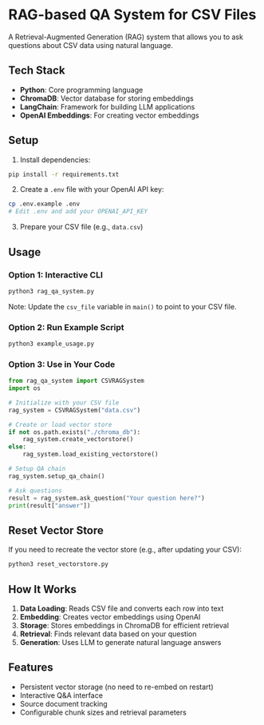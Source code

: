 # RAG-based QA System for CSV Files

A Retrieval-Augmented Generation (RAG) system that allows you to ask questions about CSV data using natural language.

## Tech Stack

- **Python**: Core programming language
- **ChromaDB**: Vector database for storing embeddings
- **LangChain**: Framework for building LLM applications
- **OpenAI Embeddings**: For creating vector embeddings

## Setup

1. Install dependencies:
```bash
pip install -r requirements.txt
```

2. Create a `.env` file with your OpenAI API key:
```bash
cp .env.example .env
# Edit .env and add your OPENAI_API_KEY
```

3. Prepare your CSV file (e.g., `data.csv`)

## Usage

### Option 1: Interactive CLI
```bash
python3 rag_qa_system.py
```
Note: Update the `csv_file` variable in `main()` to point to your CSV file.

### Option 2: Run Example Script
```bash
python3 example_usage.py
```

### Option 3: Use in Your Code
```python
from rag_qa_system import CSVRAGSystem
import os

# Initialize with your CSV file
rag_system = CSVRAGSystem("data.csv")

# Create or load vector store
if not os.path.exists("./chroma_db"):
    rag_system.create_vectorstore()
else:
    rag_system.load_existing_vectorstore()

# Setup QA chain
rag_system.setup_qa_chain()

# Ask questions
result = rag_system.ask_question("Your question here?")
print(result["answer"])
```

## Reset Vector Store

If you need to recreate the vector store (e.g., after updating your CSV):
```bash
python3 reset_vectorstore.py
```

## How It Works

1. **Data Loading**: Reads CSV file and converts each row into text
2. **Embedding**: Creates vector embeddings using OpenAI
3. **Storage**: Stores embeddings in ChromaDB for efficient retrieval
4. **Retrieval**: Finds relevant data based on your question
5. **Generation**: Uses LLM to generate natural language answers

## Features

- Persistent vector storage (no need to re-embed on restart)
- Interactive Q&A interface
- Source document tracking
- Configurable chunk sizes and retrieval parameters
